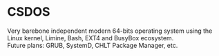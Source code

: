 # CSDOS
Very barebone independent modern 64-bits operating system using the Linux kernel, Limine, Bash, EXT4 and BusyBox ecosystem.  
Future plans: GRUB, SystemD, CHLT Package Manager, etc.
